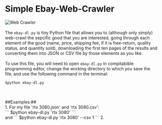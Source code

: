 # Simple Ebay-Web-Crawler
![Web Crawler](https://www.simplilearn.com/ice9/free_resources_article_thumb/what_is_Web_Crawler.jpg)
<br />
<br />
The `ebay-dl.py` is tiny Python file that allows you to (although only simply) web-crawl the sepcific good that you are interested, going through each element of the good (name, price, shipping fee, if it is free-return, quality status, and quantity sold), downloading the first ten pages of the results and converting them into JSON or CSV file by those elements as you like.
<br />
<br />
To use this file, you will need to open `ebay-dl.py` in compitabible programming editor, change the working directory to which you save the file, and use the following command in the terminal:
<br />
```
$python ebay-dl.py 
```
<br />
<br />
##Examples:##
<br />
1. For my file 'rtx 3080.json' and 'rtx 3080.csv':
<br />
```
$python ebay-dl.py 'rtx 3080'
```
<br />
and
```
$python ebay-dl.py 'rtx 3080' --csv 1
```
2. 
